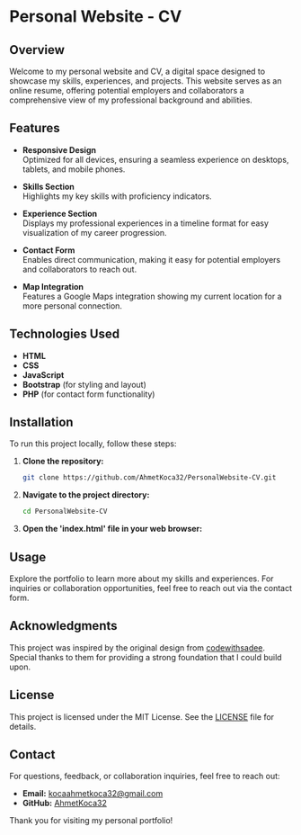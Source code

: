 # Personal Website - CV

## Overview

Welcome to my personal website and CV, a digital space designed to showcase my skills, experiences, and projects. This website serves as an online resume, offering potential employers and collaborators a comprehensive view of my professional background and abilities.

## Features

- **Responsive Design**  
  Optimized for all devices, ensuring a seamless experience on desktops, tablets, and mobile phones.

- **Skills Section**  
  Highlights my key skills with proficiency indicators.

- **Experience Section**  
  Displays my professional experiences in a timeline format for easy visualization of my career progression.

- **Contact Form**  
  Enables direct communication, making it easy for potential employers and collaborators to reach out.

- **Map Integration**  
  Features a Google Maps integration showing my current location for a more personal connection.

## Technologies Used

- **HTML**
- **CSS**
- **JavaScript**
- **Bootstrap** (for styling and layout)
- **PHP** (for contact form functionality)

## Installation

To run this project locally, follow these steps:

1. **Clone the repository:**
   ```bash
   git clone https://github.com/AhmetKoca32/PersonalWebsite-CV.git
   ```

2. **Navigate to the project directory:**
   ```bash
   cd PersonalWebsite-CV
   ```

3. **Open the 'index.html' file in your web browser:**

## Usage

Explore the portfolio to learn more about my skills and experiences. For inquiries or collaboration opportunities, feel free to reach out via the contact form.

## Acknowledgments

This project was inspired by the original design from [codewithsadee](https://github.com/codewithsadee). Special thanks to them for providing a strong foundation that I could build upon.

## License

This project is licensed under the MIT License. See the [LICENSE](LICENSE) file for details.

## Contact

For questions, feedback, or collaboration inquiries, feel free to reach out:

- **Email:** kocaahmetkoca32@gmail.com
- **GitHub:** [AhmetKoca32](https://github.com/AhmetKoca32)

Thank you for visiting my personal portfolio!
